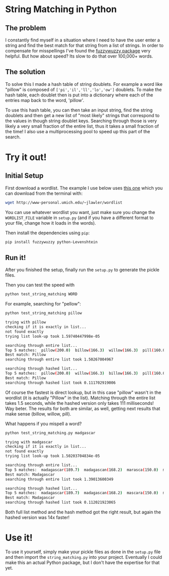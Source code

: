 # String Matching in Python #

## The problem 

I constantly find myself in a situation where I need to have the user enter a string and find the best match for that string from a list of strings. In order to compensate for misspellings I've found the [fuzzywuzzy package](https://github.com/seatgeek/fuzzywuzzy) very helpful. But how about speed? Its slow to do that over 100,000+ words.

## The solution

To solve this I made a hash table of string doublets. For example a word like "pillow" is composed of ```['pi','il','ll','lo','ow']``` doublets. To make the hash table, each doublet then is put into a dictionary where each of the entries map back to the word, 'pillow'. 

To use this hash table, you can then take an input string, find the string doublets and then get a new list of "most likely" strings that correspond to the values in though string doublet keys. Searching through those is very likely a very small fraction of the entire list, thus it takes a small fraction of the time! I also use a multiprocessing pool to speed up this part of the search.

# Try it out!

## Initial Setup

First download a wordlist. The example I use below uses [this one](http://www-personal.umich.edu/~jlawler/wordlist.html) which you can download from the terminal with:

```bash
wget http://www-personal.umich.edu/~jlawler/wordlist
```

You can use whatever wordlist you want, just make sure you change the ```WORDLIST_FILE``` variable in ```setup.py``` (and if you have a different format to your file, change how it loads in the words).

Then install the dependencies using ```pip```:

```bash
pip install fuzzywuzzy python-Levenshtein
```

## Run it!

After you finished the setup, finally run the ```setup.py``` to generate the pickle files.

Then you can test the speed with

```bash
python test_string_matching WORD
```

For example, searching for "pellow":

```bash
python test_string_matching pillow

trying with pillow
checking if it is exactly in list...
not found exactly
trying list look-up took 1.59740447998e-05

searching through entire list...
Top 5 matches:  pillow(200.0)  billow(166.3)  willow(166.3)  pill(160.0)  plow(160.0)
Best match: Pillow
searching through entire list took 1.50267004967

searching through hashed list...
Top 5 matches:  pillow(200.0)  willow(166.3)  billow(166.3)  pill(160.0)  plow(160.0)
Best match: Pillow
searching through hashed list took 0.111702919006
```

Of course the fastest is direct lookup, but in this case "pillow" wasn't in the wordlist (it is actually "Pillow" in the list). Matching through the entire list takes 1.5 seconds, while the hashed version only takes 111 milliseconds! Way beter. The results for both are similar, as well, getting next results that make sense (billow, willow, pill).

What happens if you mispell a word?

```bash
python test_string_matching.py madgascar

trying with madgascar
checking if it is exactly in list...
not found exactly
trying list look-up took 1.50203704834e-05

searching through entire list...
Top 5 matches:  madagascar(189.7)  madagascan(168.2)  marasca(150.0)  mascara(150.0)  alnaschar(133.7)
Best match: Madagascar
searching through entire list took 1.39013600349

searching through hashed list...
Top 5 matches:  madagascar(189.7)  madagascan(168.2)  mascara(150.0)  marasca(150.0)  lascar(133.7)
Best match: Madagascar
searching through hashed list took 0.112021923065
```

Both full list method and the hash method got the right result, but again the hashed version was 14x faster!

# Use it!

To use it yourself, simply make your pickle files as done in the ```setup.py``` file and then import the ```string_matching.py``` into your project. Eventually I could make this an actual Python package, but I don't have the expertise for that yet.
